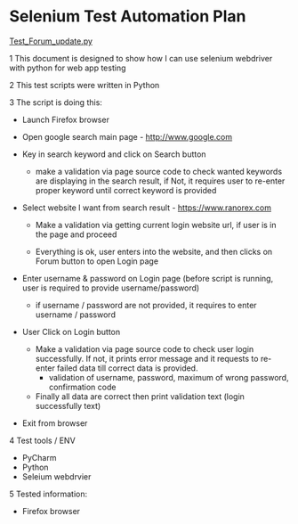 # Selenium Test Automation Plan

[Test_Forum_update.py](src/Test_Forum_update.py)

1 This document is designed to show how I can use selenium webdriver with python for web app testing

2 This test scripts were written in Python

3 The script is doing this:
   - Launch Firefox browser
   - Open google search main page - http://www.google.com
   - Key in search keyword and click on Search button
      - make a validation via page source code to check wanted keywords are displaying in the search result,  if Not, it requires user to re-enter proper keyword until correct keyword is provided

   - Select website I want from search result - https://www.ranorex.com
     - Make a validation via getting current login website url, if user is in the page and proceed

     - Everything is ok, user enters into the website, and then clicks on Forum button to open Login page
   
   - Enter username & password on Login page (before script is running, user is required to provide username/password)
     	- if username / password are not provided, it requires to enter username / password 
   
   - User Click on Login button
    	- Make a validation via page source code to check user login successfully. If not, it prints error message and it requests to re-enter failed data till correct data is provided.
    	  - validation of username, password, maximum of wrong password, confirmation code
      - Finally all data are correct then print validation text (login successfully text)

   - Exit from browser    

4 Test tools / ENV
   - PyCharm
   - Python
   - Seleium webdrvier
   
5 Tested information:
   - Firefox browser   
   
   
   
